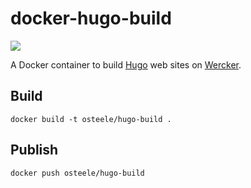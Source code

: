 # docker-hugo-build

[![](https://badge.imagelayers.io/osteele/hugo-build:latest.svg)](https://imagelayers.io/?images=osteele/hugo-build:latest 'Get your own badge on imagelayers.io')

A Docker container to build [Hugo](https://gohugo.io) web sites on [Wercker](http://www.wercker.com).

## Build

    docker build -t osteele/hugo-build .

## Publish

    docker push osteele/hugo-build
